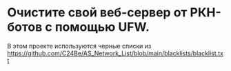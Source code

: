 # Очистите свой веб-сервер от РКН-ботов с помощью UFW.

В этом проекте используются черные списки из https://github.com/C24Be/AS_Network_List/blob/main/blacklists/blacklist.txt
